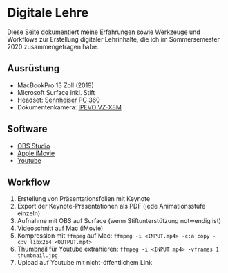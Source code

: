 # Digitale Lehre

Diese Seite dokumentiert meine Erfahrungen sowie Werkzeuge und Workflows zur Erstellung digitaler Lehrinhalte, die ich im Sommersemester 2020 zusammengetragen habe.

## Ausrüstung
- MacBookPro 13 Zoll (2019)
- Microsoft Surface inkl. Stift
- Headset: [Sennheiser PC 360](https://amzn.to/2TdXJ6f)
- Dokumentenkamera: [IPEVO VZ-X8M](https://www.ipevo.com/products/vz-x)

## Software
- [OBS Studio](https://obsproject.com/de/)
- [Apple iMovie](https://www.apple.com/de/imovie/)
- [Youtube](https://youtube.com)

## Workflow
1. Erstellung von Präsentationsfolien mit Keynote
2. Export der Keynote-Präsentationen als PDF (jede Animationsstufe einzeln)
3. Aufnahme mit OBS auf Surface (wenn Stiftunterstützung notwendig ist)
4. Videoschnitt auf Mac (iMovie)
5. Kompression mit `ffmpeg` auf Mac: `ffmpeg -i <INPUT.mp4> -c:a copy -c:v libx264 <OUTPUT.mp4>`
6. Thumbnail für Youtube extrahieren: `ffmpeg -i <INPUT.mp4> -vframes 1 thumbnail.jpg`
7. Upload auf Youtube mit nicht-öffentlichem Link
